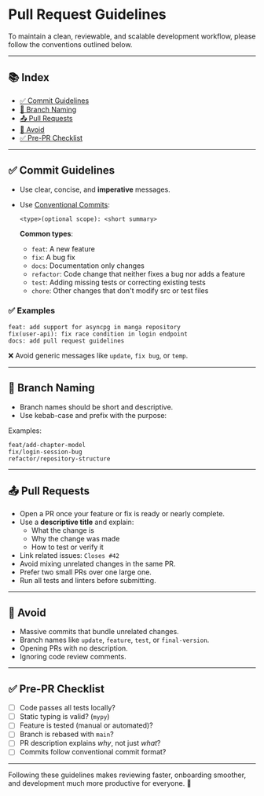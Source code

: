 # Pull Request Guidelines

To maintain a clean, reviewable, and scalable development workflow, please follow the conventions outlined below.

---

## 📚 Index

- [✅ Commit Guidelines](#-commit-guidelines)
- [🔀 Branch Naming](#-branch-naming)
- [📤 Pull Requests](#-pull-requests)
- [🚫 Avoid](#-avoid)
- [✅ Pre-PR Checklist](#-pre-pr-checklist)

---

## ✅ Commit Guidelines

- Use clear, concise, and **imperative** messages.
- Use [Conventional Commits](https://www.conventionalcommits.org/en/v1.0.0/):

  ```
  <type>(optional scope): <short summary>
  ```

  **Common types**:
  - `feat`: A new feature
  - `fix`: A bug fix
  - `docs`: Documentation only changes
  - `refactor`: Code change that neither fixes a bug nor adds a feature
  - `test`: Adding missing tests or correcting existing tests
  - `chore`: Other changes that don't modify src or test files

### ✅ Examples

```
feat: add support for asyncpg in manga repository
fix(user-api): fix race condition in login endpoint
docs: add pull request guidelines
```

❌ Avoid generic messages like `update`, `fix bug`, or `temp`.

---

## 🔀 Branch Naming

- Branch names should be short and descriptive.
- Use kebab-case and prefix with the purpose:

Examples:
```
feat/add-chapter-model
fix/login-session-bug
refactor/repository-structure
```

---

## 📤 Pull Requests

- Open a PR once your feature or fix is ready or nearly complete.
- Use a **descriptive title** and explain:
  - What the change is
  - Why the change was made
  - How to test or verify it
- Link related issues: `Closes #42`
- Avoid mixing unrelated changes in the same PR.
- Prefer two small PRs over one large one.
- Run all tests and linters before submitting.

---

## 🚫 Avoid

- Massive commits that bundle unrelated changes.
- Branch names like `update`, `feature`, `test`, or `final-version`.
- Opening PRs with no description.
- Ignoring code review comments.

---

## ✅ Pre-PR Checklist

- [ ] Code passes all tests locally?
- [ ] Static typing is valid? (`mypy`)
- [ ] Feature is tested (manual or automated)?
- [ ] Branch is rebased with `main`?
- [ ] PR description explains _why_, not just _what_?
- [ ] Commits follow conventional commit format?

---

Following these guidelines makes reviewing faster, onboarding smoother, and development much more productive for everyone. 🚀
